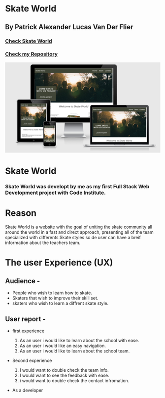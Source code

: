 # Skate World

## By Patrick Alexander Lucas Van Der Flier

### [Check Skate World](https://vanderpatrick.github.io/Skate-World/index.html)
### [Check my Repository](https://github.com/vanderpatrick/Skate-World)

![Example of the application on multiple devices.](/assets/images/responsive.png)

# Skate World

### Skate World was developt by me as my first Full Stack Web Development project with Code Institute.

# Reason
Skate World is a website with the goal of uniting the skate community all around the world in a fast and direct approach, presenting all of the team specialized with differents Skate styles so de user can have a breif information about the teachers team.

# The user Experience (UX)

##  Audience - 

- People who wish to learn how to skate.
- Skaters that wish to improve their skill set.
- skaters who wish to learn a diffrent skate style.

## User report - 

- first experience

    1. As an user i would like to learn about the school with ease.
    2. As an user i would like an easy navigation.
    3. As an user i would like to learn about the school team.

- Second experience

    1. I would want to double check the team info.
    2. I would want to see the feedback with ease.
    3. i would want to double check the contact infromation.

- As a developer    








